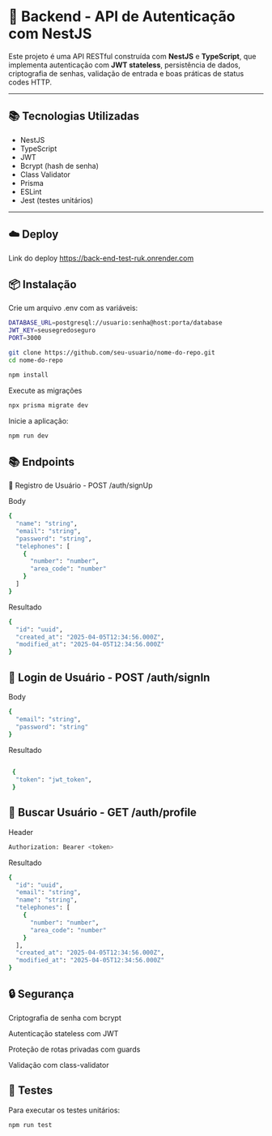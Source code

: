 # 🔐 Backend - API de Autenticação com NestJS

Este projeto é uma API RESTful construída com **NestJS** e **TypeScript**, que implementa autenticação com **JWT stateless**, persistência de dados, criptografia de senhas, validação de entrada e boas práticas de status codes HTTP.

---

## 📚 Tecnologias Utilizadas

- NestJS
- TypeScript
- JWT
- Bcrypt (hash de senha)
- Class Validator
- Prisma
- ESLint
- Jest (testes unitários)

---

## ☁️ Deploy

Link do deploy 
https://back-end-test-ruk.onrender.com

## 📦 Instalação

Crie um arquivo .env com as variáveis:
```bash
DATABASE_URL=postgresql://usuario:senha@host:porta/database
JWT_KEY=seusegredoseguro
PORT=3000
```

```bash
git clone https://github.com/seu-usuario/nome-do-repo.git
cd nome-do-repo

npm install
```
Execute as migrações
```bash
npx prisma migrate dev
```
Inicie a aplicação:
```bash
npm run dev
```


## 📚 Endpoints

📌 Registro de Usuário - POST /auth/signUp

Body

```bash
{
  "name": "string",
  "email": "string",
  "password": "string",
  "telephones": [
    {
      "number": "number",
      "area_code": "number"
    }
  ]
}
```
Resultado

```bash
{
  "id": "uuid",
  "created_at": "2025-04-05T12:34:56.000Z",
  "modified_at": "2025-04-05T12:34:56.000Z"
}
```

## 🔑 Login de Usuário - POST /auth/signIn

Body
```bash
{
  "email": "string",
  "password": "string"
}
```
Resultado
```bash
 
 {
  "token": "jwt_token",
 }
```

## 👤 Buscar Usuário - GET /auth/profile

Header

```bash
Authorization: Bearer <token>
```
Resultado

```bash
{
  "id": "uuid",
  "email": "string",
  "name": "string",
  "telephones": [
    {
      "number": "number",
      "area_code": "number"
    }
  ],
  "created_at": "2025-04-05T12:34:56.000Z",
  "modified_at": "2025-04-05T12:34:56.000Z"
}
```

## 🔒 Segurança
Criptografia de senha com bcrypt

Autenticação stateless com JWT

Proteção de rotas privadas com guards

Validação com class-validator

## 🧪 Testes
Para executar os testes unitários:

``` bash
npm run test
```


